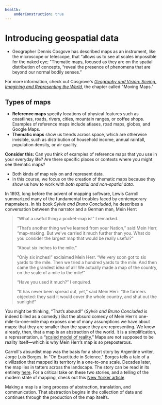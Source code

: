 ```yaml
---
health:
    underConstruction: true
---
```


# Introducing geospatial data

* Geographer Dennis Cosgove has described maps as an instrument, like the microscope or telescope, that “allows us to see at scales impossible for the naked eye; "Thematic maps, focused as they are on the spatial distribution of concepts, “reveal the presence of phenomena that are beyond our normal bodily senses.”

<aside>

For more information, check out Cosgrove's [*Geography and Vision: Seeing, Imagining and Representing the World*](https://bpl.bibliocommons.com/item/show/1509628075), the chapter called "Moving Maps."

</aside>

## Types of maps

* **Reference maps** specify locations of physical features such as coastlines, roads, rivers, cities, mountain ranges, or coffee shops. Examples of reference maps include atlases, road maps, globes, and Google Maps.
* **Thematic maps** show us trends across space, which are otherwise invisible, such as distribution of household income, annual rainfall, population density, or air quality.

<aside>

**Consider this:** Can you think of examples of reference maps that you use in your everyday life? Are there specific places or contexts where you might see thematic maps?  

</aside>

* Both kinds of map rely on and represent data.
* In this course, we focus on the creation of thematic maps because they show us how to work with *both spatial and non-spatial data*.

<hideable title = "Literature's absurdist map">

In 1893, long before the advent of mapping software, Lewis Carroll summarized many of the fundamental troubles faced by contemporary mapmakers. In his book *Sylvie and Bruno Concluded*, he describes a conversation between the narrator and a German man, Mein Herr:

> “What a useful thing a pocket-map is!” I remarked.
>
> “That’s another thing we’ve learned from your Nation,” said Mein Herr, “map-making. But we’ve carried it much further than you. What do you consider the largest map that would be really useful?”
>
> “About six inches to the mile.”
>
> “Only six inches!” exclaimed Mein Herr. “We very soon got to six yards to the mile. Then we tried a hundred yards to the mile. And then came the grandest idea of all! We actually made a map of the country, on the scale of a mile to the mile!”
>
> “Have you used it much?” I enquired.
>
> “It has never been spread out, yet,” said Mein Herr: “the farmers objected: they said it would cover the whole country, and shut out the sunlight!”

You might be thinking, “That’s absurd!” (*Sylvie and Bruno Concluded* is indeed billed as a comedy.) But the absurd comedy of Mein Herr’s one-mile-to-one-mile map exposes one of many assumptions we have about maps: that they are smaller than the space they are representing. We know already, then, that a map is an abstraction of the world. It is a simplification, a representation, a “[scaled model of reality.](https://projecteuclid.org/euclid.ss/1124891287)” Maps are not supposed to be reality itself—which is why Mein Herr’s map is so preposterous.

Carroll's absurdist map was the basis for a short story by Argentine writer, Jorge Luis Borges. In "On Exactitude in Science," Borges tells a tale of a civilization that mapped its territory in a one-to-one scale. Decades later, the map lies in tatters across the landscape. The story can be read in its entirety [here](http://www.blc.arizona.edu/courses/schaffer/182h/On%20Exactitude%20in%20Science.pdf). For a critical take on these two stories, and a telling of the modern state of mapping, check out this [New Yorker article](https://www.newyorker.com/books/page-turner/the-allure-of-the-map). 

Making a map is a long process of abstraction, translation, and communication. That abstraction begins in the collection of data and continues through the production of the map itselfs.

</hideable>
